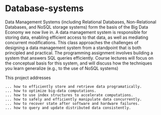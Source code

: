 # Database-systems

Data Management Systems (including Relational Databases, Non-Relational Databases, and NoSQL storage systems) form the basis of the Big Data Economy we now live in. 
A data management system is responsible for storing data, enabling efficient access to that data, as well as mediating concurrent modifications. 
This class approaches the challenges of designing a data management system from a standpoint that is both principled and practical. The programming assignment involves building a system that answers SQL queries efficiently.  Course lectures will focus on the conceptual basis for this system, and will discuss how the techniques you learn generalize (e.g., to the use of NoSQL systems)

This project addresses

    ... how to efficiently store and retrieve data programatically.
    ... how to optimize big-data computations.
    ... how to use index structures to accelerate computations.
    ... how to safely and efficiently manipulate data concurrently.
    ... how to recover state after software and hardware failures.
    ... how to query and update distributed data consistently.
